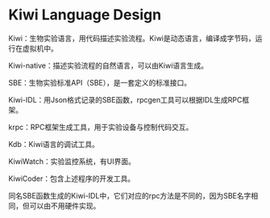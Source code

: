# Kiwi Language Design

Kiwi：生物实验语言，用代码描述实验流程。Kiwi是动态语言，编译成字节码，运行在虚拟机中。

Kiwi-native：描述实验流程的自然语言，可以由Kiwi语言生成。

SBE：生物实验标准API（SBE），是一套定义的标准接口。

Kiwi-IDL：用Json格式记录的SBE函数，rpcgen工具可以根据IDL生成RPC框架。

krpc：RPC框架生成工具，用于实验设备与控制代码交互。

Kdb：Kiwi语言的调试工具。

KiwiWatch：实验监控系统，有UI界面。

KiwiCoder：包含上述程序的开发工具。

同名SBE函数生成的Kiwi-IDL中，它们对应的rpc方法是不同的，因为SBE名字相同，但可以由不用硬件实现。